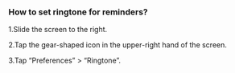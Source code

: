 ### How to set ringtone for reminders?

1.Slide the screen to the right.

2.Tap the gear-shaped icon in the upper-right hand of the screen. 

3.Tap “Preferences” > “Ringtone”. 


